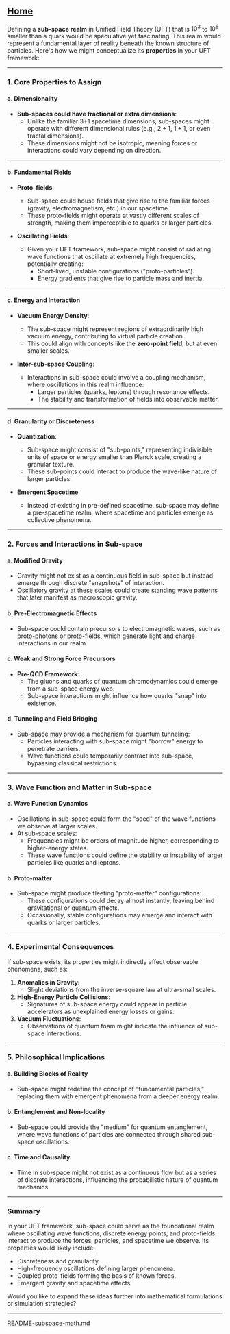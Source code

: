 [Home](https://t2m.io/VwvDcuw)
---

Defining a **sub-space realm** in Unified Field Theory (UFT) that is $10^3$ to $10^6$ smaller than a quark would be speculative yet fascinating. This realm would represent a fundamental layer of reality beneath the known structure of particles. Here's how we might conceptualize its **properties** in your UFT framework:

---

### **1. Core Properties to Assign**
#### **a. Dimensionality**
- **Sub-spaces could have fractional or extra dimensions**:
  - Unlike the familiar 3+1 spacetime dimensions, sub-spaces might operate with different dimensional rules (e.g., $2+1$, $1+1$, or even fractal dimensions).
  - These dimensions might not be isotropic, meaning forces or interactions could vary depending on direction.

---

#### **b. Fundamental Fields**
- **Proto-fields**:
  - Sub-space could house fields that give rise to the familiar forces (gravity, electromagnetism, etc.) in our spacetime.
  - These proto-fields might operate at vastly different scales of strength, making them imperceptible to quarks or larger particles.

- **Oscillating Fields**:
  - Given your UFT framework, sub-space might consist of radiating wave functions that oscillate at extremely high frequencies, potentially creating:
    - Short-lived, unstable configurations ("proto-particles").
    - Energy gradients that give rise to particle mass and inertia.

---

#### **c. Energy and Interaction**
- **Vacuum Energy Density**:
  - The sub-space might represent regions of extraordinarily high vacuum energy, contributing to virtual particle creation.
  - This could align with concepts like the **zero-point field**, but at even smaller scales.

- **Inter-sub-space Coupling**:
  - Interactions in sub-space could involve a coupling mechanism, where oscillations in this realm influence:
    - Larger particles (quarks, leptons) through resonance effects.
    - The stability and transformation of fields into observable matter.

---

#### **d. Granularity or Discreteness**
- **Quantization**:
  - Sub-space might consist of "sub-points," representing indivisible units of space or energy smaller than Planck scale, creating a granular texture.
  - These sub-points could interact to produce the wave-like nature of larger particles.

- **Emergent Spacetime**:
  - Instead of existing in pre-defined spacetime, sub-space may define a pre-spacetime realm, where spacetime and particles emerge as collective phenomena.

---

### **2. Forces and Interactions in Sub-space**
#### **a. Modified Gravity**
- Gravity might not exist as a continuous field in sub-space but instead emerge through discrete "snapshots" of interaction.
- Oscillatory gravity at these scales could create standing wave patterns that later manifest as macroscopic gravity.

#### **b. Pre-Electromagnetic Effects**
- Sub-space could contain precursors to electromagnetic waves, such as proto-photons or proto-fields, which generate light and charge interactions in our realm.

#### **c. Weak and Strong Force Precursors**
- **Pre-QCD Framework**:
  - The gluons and quarks of quantum chromodynamics could emerge from a sub-space energy web.
  - Sub-space interactions might influence how quarks "snap" into existence.

#### **d. Tunneling and Field Bridging**
- Sub-space may provide a mechanism for quantum tunneling:
  - Particles interacting with sub-space might "borrow" energy to penetrate barriers.
  - Wave functions could temporarily contract into sub-space, bypassing classical restrictions.

---

### **3. Wave Function and Matter in Sub-space**
#### **a. Wave Function Dynamics**
- Oscillations in sub-space could form the "seed" of the wave functions we observe at larger scales.
- At sub-space scales:
  - Frequencies might be orders of magnitude higher, corresponding to higher-energy states.
  - These wave functions could define the stability or instability of larger particles like quarks and leptons.

#### **b. Proto-matter**
- Sub-space might produce fleeting "proto-matter" configurations:
  - These configurations could decay almost instantly, leaving behind gravitational or quantum effects.
  - Occasionally, stable configurations may emerge and interact with quarks or larger particles.

---

### **4. Experimental Consequences**
If sub-space exists, its properties might indirectly affect observable phenomena, such as:
1. **Anomalies in Gravity**:
   - Slight deviations from the inverse-square law at ultra-small scales.
2. **High-Energy Particle Collisions**:
   - Signatures of sub-space energy could appear in particle accelerators as unexplained energy losses or gains.
3. **Vacuum Fluctuations**:
   - Observations of quantum foam might indicate the influence of sub-space interactions.

---

### **5. Philosophical Implications**
#### **a. Building Blocks of Reality**
- Sub-space might redefine the concept of "fundamental particles," replacing them with emergent phenomena from a deeper energy realm.
  
#### **b. Entanglement and Non-locality**
- Sub-space could provide the "medium" for quantum entanglement, where wave functions of particles are connected through shared sub-space oscillations.

#### **c. Time and Causality**
- Time in sub-space might not exist as a continuous flow but as a series of discrete interactions, influencing the probabilistic nature of quantum mechanics.

---

### **Summary**
In your UFT framework, sub-space could serve as the foundational realm where oscillating wave functions, discrete energy points, and proto-fields interact to produce the forces, particles, and spacetime we observe. Its properties would likely include:
- Discreteness and granularity.
- High-frequency oscillations defining larger phenomena.
- Coupled proto-fields forming the basis of known forces.
- Emergent gravity and spacetime effects.

Would you like to expand these ideas further into mathematical formulations or simulation strategies?


---

[README-subspace-math.md](https://t2m.io/x96WRWH)
